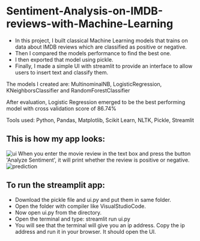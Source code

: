 # Sentiment-Analysis-on-IMDB-reviews-with-Machine-Learning
* In this project, I built classical Machine Learning models that trains on data about IMDB reviews which are classified as positive or negative.
* Then I compared the models performance to find the best one.
* I then exported that model using pickle.
* Finally, I made a simple UI with streamlit to provide an interface to allow users to insert text and classify them.

The models I created are: MultinominalNB, LogisticRegression, KNeighborsClassifier and RandomForestClassifier

After evaluation, Logistic Regression emerged to be the best performing model with cross validation score of 86.74%

Tools used: Python, Pandas, Matplotlib, Scikit Learn, NLTK, Pickle, Streamlit

## This is how my app looks:
![ui](https://github.com/gurung-ajay/Sentiment-Analysis-on-IMDB-reviews-with-Machine-Learning/assets/135496373/2324d7ff-0379-493e-94ee-bd20baebf329)
When you enter the movie review in the text box and press the button 'Analyze Sentiment', it will print whether the review is positive or negative.
![prediction](https://github.com/gurung-ajay/Sentiment-Analysis-on-IMDB-reviews-with-Machine-Learning/assets/135496373/d44db32b-7271-4ea1-8e10-27ef6b00f6ed)

## To run the streamplit app:
* Download the pickle file and ui.py and put them in same folder.
* Open the folder with compiler like VisualStudioCode.
* Now open ui.py from the directory.
* Open the terminal and type: streamlit run ui.py
* You will see that the terminal will give you an ip address. Copy the ip address and run it in your browser. It should open the UI.



